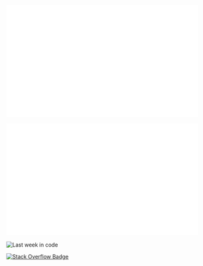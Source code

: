 ![](https://raw.githubusercontent.com/wwerner/stats/master/generated/overview.svg#gh-light-mode-only)

![](https://raw.githubusercontent.com/wwerner/stats/master/generated/languages.svg#gh-light-mode-only)



![Last week in code](https://github-readme-stats.vercel.app/api/wakatime?username=@wwerner&layout=compact&custom_title=last%20week%20in%20code)


<a href="https://stackexchange.com/users/65901"><img src="https://stackexchange.com/users/flair/65901.png?theme=clean" width="208" height="58" alt="Stack Overflow Badge" title="wwerner on stack overflow"></a>
